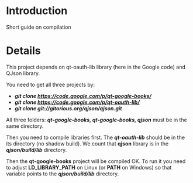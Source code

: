 # Introduction #

Short guide on compilation


# Details #

This project depends on qt-oauth-lib library (here in the Google code) and QJson library.

You need to get all three projects by:

  * **_git clone https://code.google.com/p/qt-google-books/_**
  * **_git clone https://code.google.com/p/qt-oauth-lib/_**
  * **_git clone git://gitorious.org/qjson/qjson.git_**

All three folders: **_qt-google-books, qt-google-books, qjson_** must be in the same directory.

Then you need to compile libraries first. The **_qt-oauth-lib_** should be in the its directory (no shadow build).
We count that **qjson** library is in the **_qjson/build/lib_** directory.


Then the **qt-google-books** project will be compiled OK. To run it you need to adjust **LD\_LIBRARY\_PATH** on Linux (or **PATH** on Windows) so that variable points to the **_qjson/build/lib_** directory.
